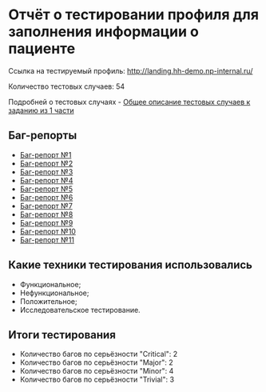 # Отчёт о тестировании профиля для заполнения информации о пациенте

Ссылка на тестируемый профиль: <http://landing.hh-demo.np-internal.ru/>

Количество тестовых случаев: 54

Подробней о тестовых случаях - [Общее описание тестовых случаев к заданию из 1 части](test_cases.md)

## Баг-репорты

- [Баг-репорт №1](bug_reports/bug_report_1.md)
- [Баг-репорт №2](bug_reports/bug_report_2.md)
- [Баг-репорт №3](bug_reports/bug_report_3.md)
- [Баг-репорт №4](bug_reports/bug_report_4.md)
- [Баг-репорт №5](bug_reports/bug_report_5.md)
- [Баг-репорт №6](bug_reports/bug_report_6.md)
- [Баг-репорт №7](bug_reports/bug_report_7.md)
- [Баг-репорт №8](bug_reports/bug_report_8.md)
- [Баг-репорт №9](bug_reports/bug_report_9.md)
- [Баг-репорт №10](bug_reports/bug_report_10.md)
- [Баг-репорт №11](bug_reports/bug_report_11.md)

## Какие техники тестирования использовались

- Функциональное;
- Нефункциональное;
- Положительное;
- Исследовательское тестирование.

## Итоги тестирования

- Количество багов по серьёзности "Critical": 2
- Количество багов по серьёзности "Major": 2
- Количество багов по серьёзности "Minor": 4
- Количество багов по серьёзности "Trivial": 3
